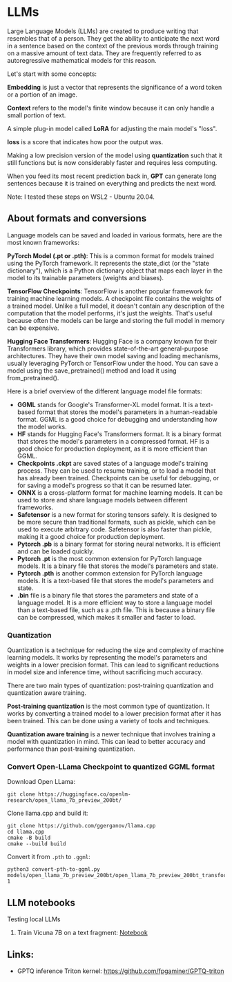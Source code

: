 # LLMs

Large Language Models (LLMs) are created to produce writing that resembles that of a person. They get the ability to anticipate the next word in a sentence based on the context of the previous words through training on a massive amount of text data. They are frequently referred to as autoregressive mathematical models for this reason.

Let's start with some concepts:

**Embedding** is just a vector that represents the significance of a word token or a portion of an image. 

**Context** refers to the model's finite window because it can only handle a small portion of text.

A simple plug-in model called **LoRA** for adjusting the main model's "loss".

**loss** is a score that indicates how poor the output was.

Making a low precision version of the model using **quantization** such that it still functions but is now considerably faster and requires less computing.

When you feed its most recent prediction back in, **GPT** can generate long sentences because it is trained on everything and predicts the next word.

Note: I tested these steps on WSL2 - Ubuntu 20.04.

## About formats and conversions

Language models can be saved and loaded in various formats, here are the most known frameworks:

**PyTorch Model (.pt or .pth)**: This is a common format for models trained using the PyTorch framework. It represents the state_dict (or the "state dictionary"), which is a Python dictionary object that maps each layer in the model to its trainable parameters (weights and biases).

**TensorFlow Checkpoints**: TensorFlow is another popular framework for training machine learning models. A checkpoint file contains the weights of a trained model. Unlike a full model, it doesn't contain any description of the computation that the model performs, it's just the weights. That's useful because often the models can be large and storing the full model in memory can be expensive.

**Hugging Face Transformers**: Hugging Face is a company known for their Transformers library, which provides state-of-the-art general-purpose architectures. They have their own model saving and loading mechanisms, usually leveraging PyTorch or TensorFlow under the hood. You can save a model using the save_pretrained() method and load it using from_pretrained().

Here is a brief overview of the different language model file formats:

* **GGML** stands for Google's Transformer-XL model format. It is a text-based format that stores the model's parameters in a human-readable format. GGML is a good choice for debugging and understanding how the model works.
* **HF** stands for Hugging Face's Transformers format. It is a binary format that stores the model's parameters in a compressed format. HF is a good choice for production deployment, as it is more efficient than GGML.
* **Checkpoints .ckpt** are saved states of a language model's training process. They can be used to resume training, or to load a model that has already been trained. Checkpoints can be useful for debugging, or for saving a model's progress so that it can be resumed later.
* **ONNX** is a cross-platform format for machine learning models. It can be used to store and share language models between different frameworks.
* **Safetensor** is a new format for storing tensors safely. It is designed to be more secure than traditional formats, such as pickle, which can be used to execute arbitrary code. Safetensor is also faster than pickle, making it a good choice for production deployment.
* **Pytorch .pb** is a binary format for storing neural networks. It is efficient and can be loaded quickly.
* **Pytorch .pt** is the most common extension for PyTorch language models. It is a binary file that stores the model's parameters and state.
* **Pytorch .pth** is another common extension for PyTorch language models. It is a text-based file that stores the model's parameters and state.
* **.bin** file is a binary file that stores the parameters and state of a language model. It is a more efficient way to store a language model than a text-based file, such as a .pth file. This is because a binary file can be compressed, which makes it smaller and faster to load.

### Quantization 

Quantization is a technique for reducing the size and complexity of machine learning models. It works by representing the model's parameters and weights in a lower precision format. This can lead to significant reductions in model size and inference time, without sacrificing much accuracy.

There are two main types of quantization: post-training quantization and quantization aware training.

**Post-training quantization** is the most common type of quantization. It works by converting a trained model to a lower precision format after it has been trained. This can be done using a variety of tools and techniques.

**Quantization aware training** is a newer technique that involves training a model with quantization in mind. This can lead to better accuracy and performance than post-training quantization.

### Convert Open-LLama Checkpoint to quantized GGML format

Download Open LLama:
```
git clone https://huggingface.co/openlm-research/open_llama_7b_preview_200bt/
```

Clone llama.cpp and build it:
```
git clone https://github.com/ggerganov/llama.cpp 
cd llama.cpp
cmake -B build 
cmake --build build
```

Convert it from ```.pth``` to ```.ggml```:

```
python3 convert-pth-to-ggml.py models/open_llama_7b_preview_200bt/open_llama_7b_preview_200bt_transformers_weights 1
```

## LLM notebooks
Testing local LLMs 

1. Train Vicuna 7B on a text fragment: [Notebook](https://github.com/danielsobrado/llm_notebooks/blob/main/Notebooks/Train%20Vicuna%207b.ipynb)

## Links:
* GPTQ inference Triton kernel: https://github.com/fpgaminer/GPTQ-triton
